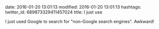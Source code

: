 date: 2016-01-20 13:01:13
modified: 2016-01-20 13:01:13
hashtags: 
twitter_id: 689873329411457024
title: I just use

I just used Google to search for "non-Google search engines". Awkward!